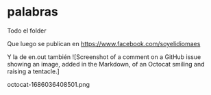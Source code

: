# palabras
Todo el folder

Que luego se publican en https://www.facebook.com/soyelidiomaes 

Y la de en.out también
![Screenshot of a comment on a GitHub issue showing an image, added in the Markdown, of an Octocat smiling and raising a tentacle.]

octocat-1686036408501.png
